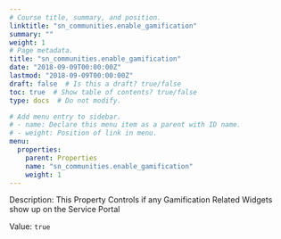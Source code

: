 ```yaml
---
# Course title, summary, and position.
linktitle: "sn_communities.enable_gamification"
summary: ""
weight: 1
# Page metadata.
title: "sn_communities.enable_gamification"
date: "2018-09-09T00:00:00Z"
lastmod: "2018-09-09T00:00:00Z"
draft: false  # Is this a draft? true/false
toc: true  # Show table of contents? true/false
type: docs  # Do not modify.

# Add menu entry to sidebar.
# - name: Declare this menu item as a parent with ID name.
# - weight: Position of link in menu.
menu:
  properties:
    parent: Properties
    name: "sn_communities.enable_gamification"
    weight: 1
---
```


Description: This Property Controls if any Gamification Related Widgets show up on the Service Portal


Value: `true`